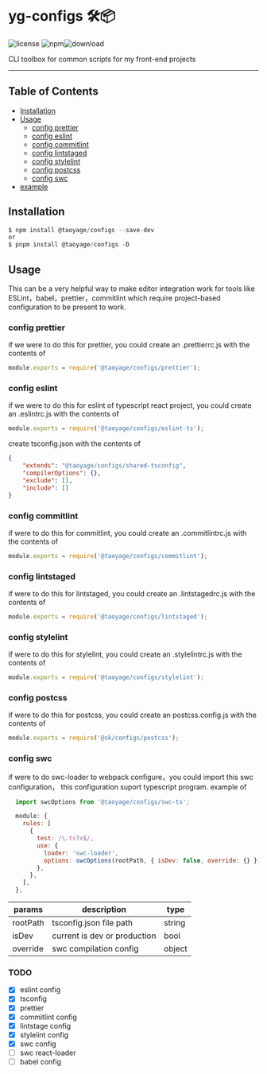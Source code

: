 # yg-configs 🛠📦

![license](https://img.shields.io/github/license/taoyage/yg-configs) ![npm](https://img.shields.io/badge/npm-v18.0.0-blue)![download](https://img.shields.io/npm/dt/@taoyage/configs)

CLI toolbox for common scripts for my front-end projects

</div>

---

## Table of Contents

-   [Installation](#installation)
-   [Usage](#usage)
    -   [config prettier](#config-prettier)
    -   [config eslint](#config-eslint)
    -   [config commitlint](#config-commitlint)
    -   [config lintstaged](#config-lintstaged)
    -   [config stylelint](#config-stylelint)
    -   [config postcss](#config-postcss)
    -   [config swc](#config-swc)
-   [example](https://github.com/taoyage/yg-configs/tree/master/example)

## Installation

```javascript
$ npm install @taoyage/configs --save-dev
or
$ pnpm install @taoyage/configs -D
```

## Usage

This can be a very helpful way to make editor integration work for tools like ESLint，babel，prettier，commitlint which require project-based configuration to be present to work.

### config prettier

if we were to do this for prettier, you could create an .prettierrc.js with the contents of

```javascript
module.exports = require('@taoyage/configs/prettier');
```

### config eslint

if we were to do this for eslint of typescript react project, you could create an .eslintrc.js with the contents of

```javascript
module.exports = require('@taoyage/configs/eslint-ts');
```

create tsconfig.json with the contents of

```json
{
    "extends": "@taoyage/configs/shared-tsconfig",
    "compilerOptions": {},
    "exclude": [],
    "include": []
}
```

### config commitlint

if were to do this for commitlint, you could create an .commitlintrc.js with the contents of

```javascript
module.exports = require('@taoyage/configs/commitlint');
```

### config lintstaged

if were to do this for lintstaged, you could create an .lintstagedrc.js with the contents of

```javascript
module.exports = require('@taoyage/configs/lintstaged');
```

### config stylelint

if were to do this for stylelint, you could create an .stylelintrc.js with the contents of

```javascript
module.exports = require('@taoyage/configs/stylelint');
```

### config postcss

if were to do this for postcss, you could create an postcss.config.js with the contents of

```javascript
module.exports = require('@sk/configs/postcss');
```

### config swc

if were to do swc-loader to webpack configure，you could import this swc configuration，
this configuration suport typescript program. example of

```javascript
  import swcOptions from '@taoyage/configs/swc-ts';

  module: {
    rules: [
      {
        test: /\.ts?x$/,
        use: {
          loader: 'swc-loader',
          options: swcOptions(rootPath, { isDev: false, override: {} }),
        },
      },
    ],
  },

```

| params   | description                  | type   |
| -------- | ---------------------------- | ------ |
| rootPath | tsconfig.json file path      | string |
| isDev    | current is dev or production | bool   |
| override | swc compilation config       | object |

### TODO

-   [x] eslint config
-   [x] tsconfig
-   [x] prettier
-   [x] commitlint config
-   [x] lintstage config
-   [x] stylelint config
-   [x] swc config
-   [ ] swc react-loader
-   [ ] babel config
